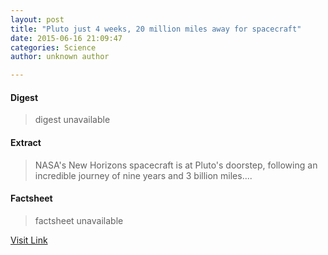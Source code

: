 ```yaml
---
layout: post
title: "Pluto just 4 weeks, 20 million miles away for spacecraft"
date: 2015-06-16 21:09:47
categories: Science
author: unknown author

---
```



#### Digest
>digest unavailable

#### Extract
>NASA's New Horizons spacecraft is at Pluto's doorstep, following an incredible journey of nine years and 3 billion miles....

#### Factsheet
>factsheet unavailable

[Visit Link](http://phys.org/news353693380.html)


